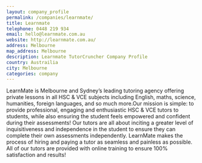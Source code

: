 ```yaml
---
layout: company_profile
permalink: /companies/learnmate/
title: Learnmate
telephone: 0448 219 934
email: hello@learnmate.com.au
website: http://learnmate.com.au/
address: Melbourne
map_address: Melbourne
description: Learnmate TutorCruncher Company Profile
country: Austrailia
city: Melbourne
categories: company
---
```

LearnMate is Melbourne and Sydney’s leading tutoring agency offering private lessons in all HSC & VCE subjects including English, maths, science, humanities, foreign languages, and so much more.Our mission is simple: to provide professional, engaging and enthusiastic HSC & VCE tutors to students, while also ensuring the student feels empowered and confident during their assessments! Our tutors are all about inciting a greater level of inquisitiveness and independence in the student to ensure they can complete their own assessments independently. LearnMate makes the process of hiring and paying a tutor as seamless and painless as possible. All of our tutors are provided with online training to ensure 100% satisfaction and results!

